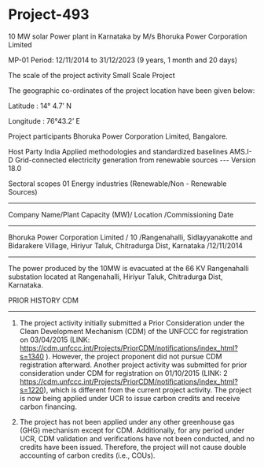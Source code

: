 # Project-493
 10 MW solar Power plant in Karnataka by M/s Bhoruka Power Corporation Limited

MP-01 Period: 12/11/2014 to 31/12/2023 (9 years, 1 month and 20 days)

The scale of the project activity Small Scale Project

The geographic co-ordinates of the project location have been given below:

Latitude : 14° 4.7’ N

Longitude : 76°43.2’ E

Project participants Bhoruka Power Corporation Limited,
Bangalore.

Host Party India
Applied methodologies and standardized
baselines
AMS.I-D Grid-connected electricity
generation from renewable sources ---
Version 18.0

Sectoral scopes 01 Energy industries (Renewable/Non -
Renewable Sources)
_________________
Company Name/Plant Capacity (MW)/ Location /Commissioning Date
_______________
Bhoruka Power Corporation Limited / 10 /Rangenahalli, Sidlayyanakotte and Bidarakere Village, Hiriyur Taluk, Chitradurga Dist, Karnataka /12/11/2014
_________________
The power produced by the 10MW is evacuated at the 66 KV Rangenahalli substation located at
Rangenahalli, Hiriyur Taluk, Chitradurga Dist, Karnataka. 

PRIOR HISTORY CDM
________
1. The project activity initially submitted a Prior Consideration under the Clean Development
Mechanism (CDM) of the UNFCCC for registration on 03/04/2015 (LINK: https://cdm.unfccc.int/Projects/PriorCDM/notifications/index_html?s=1340
). However, the project
proponent did not pursue CDM registration afterward. Another project activity was
submitted for prior consideration under CDM for registration on 01/10/2015 (LINK: 
2 https://cdm.unfccc.int/Projects/PriorCDM/notifications/index_html?s=1220), which is different from the current project activity. The project is now being applied under UCR to issue carbon credits and receive carbon financing.

2. The project has not been applied under any other greenhouse gas (GHG) mechanism except
for CDM. Additionally, for any period under UCR, CDM validation and verifications have
not been conducted, and no credits have been issued. Therefore, the project will not cause
double accounting of carbon credits (i.e., COUs). 


